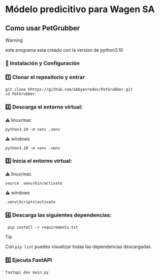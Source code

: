 # Módelo predicitivo para Wagen SA

## Como usar PetGrubber

> [!WARNING]
> este programa esta creado con la version de python3.10

### 🚀 Instalación y Configuración

### 1️⃣ Clonar el repositorio y entrar

```textplain
git clone hhttps://github.com/abbyenredes/PetGrubber.git
cd PetGrubber
```

### 2️⃣ Descarga el entorno virtual:
⚠️ linux/mac
```textplain
python3.10 -m venv .venv
```
⚠️ windows
```textplain
python3.10 -m venv .venv
```

### 3️⃣ Inicia el entorno virtual:
⚠️ linux/mac
```textplain
source .venv/bin/activate
```
⚠️ windows
```textplain
.venv\Scripts\activate
```

### 4️⃣ Descarga las siguientes dependencias:
```textplain
 pip install -r requirements.txt
```

> [!TIP]
> Con `pip list` puedes visualizar todas las dependencias descargadas.

### 5️⃣ Ejecuta FastAPI
```textplain
fastapi dev main.py
```
